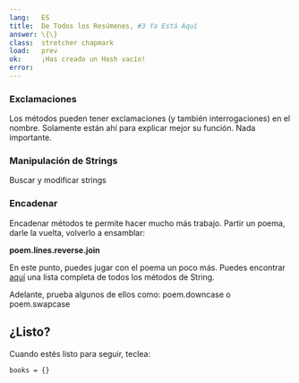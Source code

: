 ```yaml
---
lang:   ES
title:  De Todos los Resúmenes, #3 Ya Está Aquí
answer: \{\}
class:  stretcher chapmark
load:   prev
ok:     ¡Has creado un Hash vacío!
error:  
---
```


### Exclamaciones
Los métodos pueden tener exclamaciones (y también interrogaciones) en el nombre.
Solamente están ahí para explicar mejor su función. Nada importante.

### Manipulación de Strings
Buscar y modificar strings

### Encadenar
Encadenar métodos te permite hacer mucho más trabajo. Partir un poema, darle la vuelta, volverlo a ensamblar:

__poem.lines.reverse.join__

En este punto, puedes jugar con el poema un poco más. Puedes encontrar <a href="http://ruby-doc.org/core/classes/String.html" target="_blank">aquí</a> una
lista completa de todos los métodos de String.

Adelante, prueba algunos de ellos como: poem.downcase o poem.swapcase

## ¿Listo?
Cuando estés listo para seguir, teclea:

    books = {}
